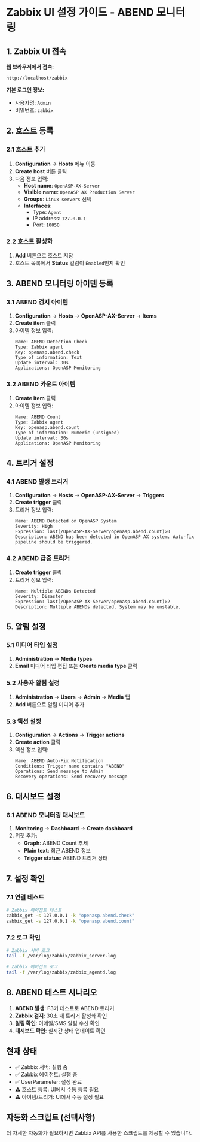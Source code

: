# Zabbix UI 설정 가이드 - ABEND 모니터링

## 1. Zabbix UI 접속

**웹 브라우저에서 접속:**
```
http://localhost/zabbix
```

**기본 로그인 정보:**
- 사용자명: `Admin`
- 비밀번호: `zabbix`

## 2. 호스트 등록

### 2.1 호스트 추가
1. **Configuration** → **Hosts** 메뉴 이동
2. **Create host** 버튼 클릭
3. 다음 정보 입력:
   - **Host name**: `OpenASP-AX-Server`
   - **Visible name**: `OpenASP AX Production Server`
   - **Groups**: `Linux servers` 선택
   - **Interfaces**: 
     - Type: `Agent`
     - IP address: `127.0.0.1`
     - Port: `10050`

### 2.2 호스트 활성화
1. **Add** 버튼으로 호스트 저장
2. 호스트 목록에서 **Status** 컬럼이 `Enabled`인지 확인

## 3. ABEND 모니터링 아이템 등록

### 3.1 ABEND 검지 아이템
1. **Configuration** → **Hosts** → **OpenASP-AX-Server** → **Items**
2. **Create item** 클릭
3. 아이템 정보 입력:
   ```
   Name: ABEND Detection Check
   Type: Zabbix agent
   Key: openasp.abend.check
   Type of information: Text
   Update interval: 30s
   Applications: OpenASP Monitoring
   ```

### 3.2 ABEND 카운트 아이템
1. **Create item** 클릭
2. 아이템 정보 입력:
   ```
   Name: ABEND Count
   Type: Zabbix agent  
   Key: openasp.abend.count
   Type of information: Numeric (unsigned)
   Update interval: 30s
   Applications: OpenASP Monitoring
   ```

## 4. 트리거 설정

### 4.1 ABEND 발생 트리거
1. **Configuration** → **Hosts** → **OpenASP-AX-Server** → **Triggers**
2. **Create trigger** 클릭
3. 트리거 정보 입력:
   ```
   Name: ABEND Detected on OpenASP System
   Severity: High
   Expression: last(/OpenASP-AX-Server/openasp.abend.count)>0
   Description: ABEND has been detected in OpenASP AX system. Auto-fix pipeline should be triggered.
   ```

### 4.2 ABEND 급증 트리거
1. **Create trigger** 클릭
2. 트리거 정보 입력:
   ```
   Name: Multiple ABENDs Detected
   Severity: Disaster
   Expression: last(/OpenASP-AX-Server/openasp.abend.count)>2
   Description: Multiple ABENDs detected. System may be unstable.
   ```

## 5. 알림 설정

### 5.1 미디어 타입 설정
1. **Administration** → **Media types**
2. **Email** 미디어 타입 편집 또는 **Create media type** 클릭

### 5.2 사용자 알림 설정
1. **Administration** → **Users** → **Admin** → **Media** 탭
2. **Add** 버튼으로 알림 미디어 추가

### 5.3 액션 설정
1. **Configuration** → **Actions** → **Trigger actions**
2. **Create action** 클릭
3. 액션 정보 입력:
   ```
   Name: ABEND Auto-Fix Notification
   Conditions: Trigger name contains "ABEND"
   Operations: Send message to Admin
   Recovery operations: Send recovery message
   ```

## 6. 대시보드 설정

### 6.1 ABEND 모니터링 대시보드
1. **Monitoring** → **Dashboard** → **Create dashboard**
2. 위젯 추가:
   - **Graph**: ABEND Count 추세
   - **Plain text**: 최근 ABEND 정보
   - **Trigger status**: ABEND 트리거 상태

## 7. 설정 확인

### 7.1 연결 테스트
```bash
# Zabbix 에이전트 테스트
zabbix_get -s 127.0.0.1 -k "openasp.abend.check"
zabbix_get -s 127.0.0.1 -k "openasp.abend.count"
```

### 7.2 로그 확인
```bash
# Zabbix 서버 로그
tail -f /var/log/zabbix/zabbix_server.log

# Zabbix 에이전트 로그  
tail -f /var/log/zabbix/zabbix_agentd.log
```

## 8. ABEND 테스트 시나리오

1. **ABEND 발생**: F3키 테스트로 ABEND 트리거
2. **Zabbix 검지**: 30초 내 트리거 활성화 확인
3. **알림 확인**: 이메일/SMS 알림 수신 확인
4. **대시보드 확인**: 실시간 상태 업데이트 확인

## 현재 상태

- ✅ Zabbix 서버: 실행 중
- ✅ Zabbix 에이전트: 실행 중  
- ✅ UserParameter: 설정 완료
- ⚠️ 호스트 등록: UI에서 수동 등록 필요
- ⚠️ 아이템/트리거: UI에서 수동 설정 필요

## 자동화 스크립트 (선택사항)

더 자세한 자동화가 필요하시면 Zabbix API를 사용한 스크립트를 제공할 수 있습니다.